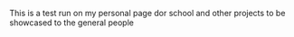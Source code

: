 This is a test run on my personal page dor school and other projects to be showcased to the general people
